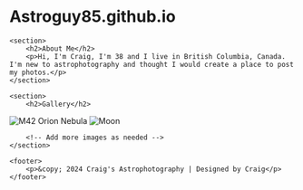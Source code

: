 # Astroguy85.github.io
    <section>
        <h2>About Me</h2>
        <p>Hi, I'm Craig, I'm 38 and I live in British Columbia, Canada. I'm new to astrophotography and thought I would create a place to post my photos.</p>
    </section>

    <section>
        <h2>Gallery</h2>
![M42 Orion Nebula](https://github.com/Astroguy85/Astroguy85.github.io/assets/158858541/bdd34b05-a231-460b-81f0-8daefdf6c97b)
![Moon](https://github.com/Astroguy85/Astroguy85.github.io/assets/158858541/296cf8f6-ea09-41ba-80bb-4b7b0396243e)

    
        <!-- Add more images as needed -->
    </section>

    <footer>
        <p>&copy; 2024 Craig's Astrophotography | Designed by Craig</p>
    </footer>
</body>
</html>
